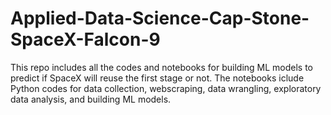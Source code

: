 # Applied-Data-Science-Cap-Stone-SpaceX-Falcon-9
This repo includes all the codes and notebooks for building ML models to predict if SpaceX will reuse the first stage or not.
The notebooks iclude Python codes for data collection, webscraping, data wrangling, exploratory data analysis, and building ML models.
